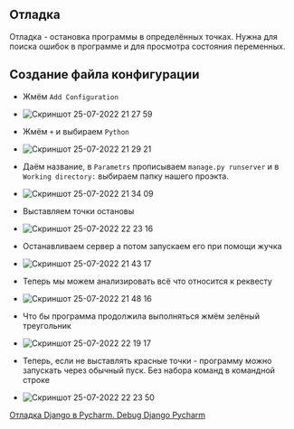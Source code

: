 ## Отладка
Отладка - остановка программы в определённых точках. Нужна для поиска ошибок в программе и для просмотра состояния переменных.

## Создание файла конфигурации

- Жмём `Add Configuration` 
- ![Скриншот 25-07-2022 21 27 59](https://user-images.githubusercontent.com/84935915/180848301-73835a36-a1d1-4917-b866-18293b0a7f95.png)

- Жмём `+` и выбираем `Python`
- ![Скриншот 25-07-2022 21 29 21](https://user-images.githubusercontent.com/84935915/180848532-fb6f4835-4a80-4b1a-be58-68446f4c40f9.png)

- Даём название, в `Parametrs` прописываем `manage.py runserver` и в `Working directory:` выбираем папку нашего проэкта.
- ![Скриншот 25-07-2022 21 34 09](https://user-images.githubusercontent.com/84935915/180849376-55bbb619-1ce7-4fdd-bc8b-d06ef9b19cb5.png)

- Выставляем точки остановы
- ![Скриншот 25-07-2022 22 23 16](https://user-images.githubusercontent.com/84935915/180858413-52776495-5394-40b6-af3f-675dcb51e830.png)


- Останавливаем сервер а потом запускаем его при помощи жучка
- ![Скриншот 25-07-2022 21 43 17](https://user-images.githubusercontent.com/84935915/180850908-7090bc6e-220f-494c-b856-8593eb1868ac.png)

- Теперь мы можем анализировать всё что относится к реквесту
- ![Скриншот 25-07-2022 21 48 16](https://user-images.githubusercontent.com/84935915/180851862-372ee29d-2029-4d4d-9574-386dad759c79.png)

- Что бы программа продолжила выполняться жмём зелёный треугольник
- ![Скриншот 25-07-2022 22 19 17](https://user-images.githubusercontent.com/84935915/180857473-405a283f-b100-44c1-a2af-1f739cdc3c54.png)

- Теперь, если не выставлять красные точки - программу можно запускать через обычный пуск. Без набора команд в командной строке
- ![Скриншот 25-07-2022 22 23 50](https://user-images.githubusercontent.com/84935915/180858301-83d92cd7-6ca5-47e3-aec7-90758f8a855c.png)


[Отладка Django в Pycharm. Debug Django Pycharm](https://www.youtube.com/watch?v=Yr_x1CJBj2A&list=PLQAt0m1f9OHvGM7Y7jAQP8TKbBd3up4K2&index=12)
